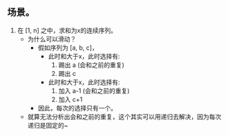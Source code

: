 ## 场景。
1. 在 [1, n] 之中，求和为x的连续序列。
    - 为什么可以滑动？
        - 假如序列为 [a, b, c]，
            - 此时和大于x，此时选择有:
                1. 踢出 a (会和之前的重复)
                2. 踢出 c
            - 此时和大于x，此时选择有:
                1. 加入 a-1 (会和之前的重复)
                2. 加入 c+1
        - 因此，每次的选择只有一个。
    - 就算无法分析出会和之前的重复，这个其实可以用递归去解决，因为每次递归是固定的~
        